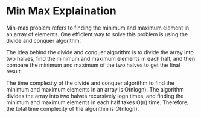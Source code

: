 # Min Max Explaination

Min-max problem refers to finding the minimum and maximum element in an array of elements. One efficient way to solve this problem is using the divide and conquer algorithm.

The idea behind the divide and conquer algorithm is to divide the array into two halves, find the minimum and maximum elements in each half, and then compare the minimum and maximum of the two halves to get the final result.

The time complexity of the divide and conquer algorithm to find the minimum and maximum elements in an array is O(nlogn). The algorithm divides the array into two halves recursively logn times, and finding the minimum and maximum elements in each half takes O(n) time. Therefore, the total time complexity of the algorithm is O(nlogn).

